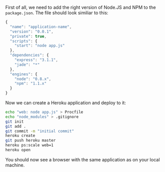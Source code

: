First of all, we need to add the right version of Node.JS and NPM to the `package.json`. The file should look similiar to this:

```js
{
  "name": "application-name",
  "version": "0.0.1",
  "private": true,
  "scripts": {
    "start": "node app.js"
  },
  "dependencies": {
    "express": "3.1.1",
    "jade": "*"
  },
  "engines": {
    "node": "0.8.x",
    "npm": "1.1.x"
  }
}
```

Now we can create a Heroku application and deploy to it:

```bash
echo "web: node app.js" > Procfile
echo "node_modules" > .gitignore
git init
git add .
git commit -m "initial commit"
heroku create
git push heroku master
heroku ps:scale web=1
heroku open
```

You should now see a browser with the same application as on your local machine.
